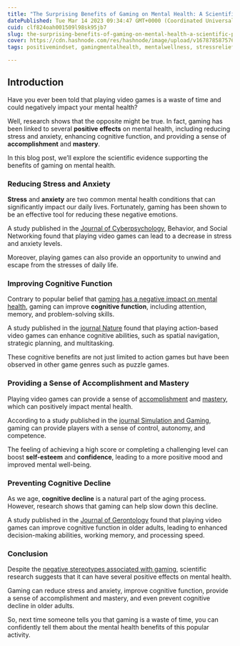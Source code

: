 ```yaml
---
title: "The Surprising Benefits of Gaming on Mental Health: A Scientific Perspective"
datePublished: Tue Mar 14 2023 09:34:47 GMT+0000 (Coordinated Universal Time)
cuid: clf824oah001509l98sk95jb7
slug: the-surprising-benefits-of-gaming-on-mental-health-a-scientific-perspective
cover: https://cdn.hashnode.com/res/hashnode/image/upload/v1678785875768/43984782-35dd-46fd-a319-69e331642d8f.jpeg
tags: positivemindset, gamingmentalhealth, mentalwellness, stressrelief, mentalboost

---
```


## Introduction

Have you ever been told that playing video games is a waste of time and could negatively impact your mental health?

Well, research shows that the opposite might be true. In fact, gaming has been linked to several **positive effects** on mental health, including reducing stress and anxiety, enhancing cognitive function, and providing a sense of **accomplishment** and **mastery**.

In this blog post, we’ll explore the scientific evidence supporting the benefits of gaming on mental health.

### Reducing Stress and Anxiety

**Stress** and **anxiety** are two common mental health conditions that can significantly impact our daily lives. Fortunately, gaming has been shown to be an effective tool for reducing these negative emotions.

A study published in the [Journal of Cyberpsychology](https://www.cyberpsychology.eu/), Behavior, and Social Networking found that playing video games can lead to a decrease in stress and anxiety levels.

Moreover, playing games can also provide an opportunity to unwind and escape from the stresses of daily life.

### Improving Cognitive Function

Contrary to popular belief that [gaming has a negative impact on mental health](https://wetechies.hashnode.dev/the-dark-side-of-gaming-understanding-and-combating-gaming-addiction), gaming can improve **cognitive function**, including attention, memory, and problem-solving skills.

A study published in the [journal Nature](https://www.nature.com/) found that playing action-based video games can enhance cognitive abilities, such as spatial navigation, strategic planning, and multitasking.

These cognitive benefits are not just limited to action games but have been observed in other game genres such as puzzle games.

### Providing a Sense of Accomplishment and Mastery

Playing video games can provide a sense of [accomplishment](https://www.nature.com/) and [mastery](https://www.nature.com/), which can positively impact mental health.

According to a study published in the [journal Simulation and Gaming](https://journals.sagepub.com/home/sag), gaming can provide players with a sense of control, autonomy, and competence.

The feeling of achieving a high score or completing a challenging level can boost **self-esteem** and **confidence**, leading to a more positive mood and improved mental well-being.

### Preventing Cognitive Decline

As we age, **cognitive decline** is a natural part of the aging process. However, research shows that gaming can help slow down this decline.

A study published in the [Journal of Gerontology](https://academic.oup.com/biomedgerontology) found that playing video games can improve cognitive function in older adults, leading to enhanced decision-making abilities, working memory, and processing speed.

### Conclusion

Despite the [negative stereotypes associated with gaming](https://wetechies.hashnode.dev/the-dark-side-of-gaming-understanding-and-combating-gaming-addiction), scientific research suggests that it can have several positive effects on mental health.

Gaming can reduce stress and anxiety, improve cognitive function, provide a sense of accomplishment and mastery, and even prevent cognitive decline in older adults.

So, next time someone tells you that gaming is a waste of time, you can confidently tell them about the mental health benefits of this popular activity.